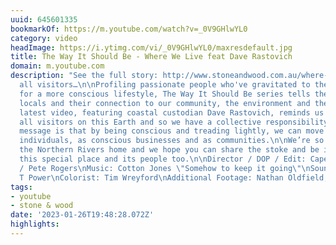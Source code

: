 ```yaml
---
uuid: 645601335
bookmarkOf: https://m.youtube.com/watch?v=_0V9GHlwYL0
category: video
headImage: https://i.ytimg.com/vi/_0V9GHlwYL0/maxresdefault.jpg
title: The Way It Should Be - Where We Live feat Dave Rastovich
domain: m.youtube.com
description: "See the full story: http://www.stoneandwood.com.au/where-we-live/\n\nWe’re
  all visitors…\n\nProfiling passionate people who've gravitated to the Northern Rivers
  for a more conscious lifestyle, The Way It Should Be series tells the stories of
  locals and their connection to our community, the environment and their craft.\n\nOur
  latest video, featuring coastal custodian Dave Rastovich, reminds us that we are
  all visitors on this Earth and so we have a collective responsibility. \n\nRasta’s
  message is that by being conscious and treading lightly, we can move forward as
  individuals, as conscious businesses and as communities.\n\nWe’re so lucky to call
  the Northern Rivers home and we hope you can share the stoke and be inspired by
  this special place and its people too.\n\nDirector / DOP / Edit: Cape Productions
  / Pete Rogers\nMusic: Cotton Jones \"Somehow to keep it going\"\nSound Mix: Jordan
  T Power\nColorist: Tim Wreyford\nAdditional Footage: Nathan Oldfield, Rob Sherwood"
tags:
- youtube
- stone & wood
date: '2023-01-26T19:48:28.072Z'
highlights:
---
```



